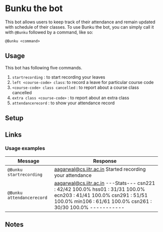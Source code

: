 # Bunku the bot

This bot allows users to keep track of their attendance and remain updated with schedule of their classes.
To use
Bunku the bot, you can simply call it with `@Bunku` followed by a command,
like so:
```
@Bunku <command>
```

## Usage

This bot has following five commands.

1. `startrecording` : to start recording your leaves 
2. `left <course-code> class`: to record a leave for particular course code
3. `<course-code> class cancelled` : to report about a course class cancelled
4. `extra class <course-code>` : to report about an extra class
5. `attendancerecord` : to show your attendance record

## Setup

## Links

### Usage examples

| Message | Response |
| ------- | ------ |
| `@Bunku startrecording` | aagarwal@cs.iitr.ac.in Started recording your attendance |
| `@Bunku attendancerecord` |aagarwal@cs.iitr.ac.in   ---Stats--- csn221 : 42/42 100.0% hss01 : 31/31 100.0% ecn203 : 41/41 100.0% csn291 : 51/51 100.0% min106 : 61/61 100.0% csn261 : 30/30 100.0% ----------- |

## Notes

